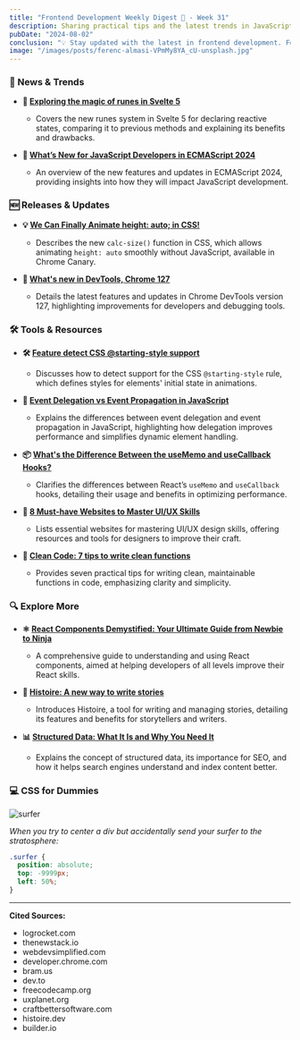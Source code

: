 ```yaml
---
title: "Frontend Development Weekly Digest 🎍 - Week 31"
description: Sharing practical tips and the latest trends in JavaScript
pubDate: "2024-08-02"
conclusion: "💡 Stay updated with the latest in frontend development. Follow the links for more insights."
image: "/images/posts/ferenc-almasi-VPmMy8YA_cU-unsplash.jpg"
---
```


### 📢 News & Trends

- **🔮 [Exploring the magic of runes in Svelte 5](https://blog.logrocket.com/exploring-runes-svelte-5/?ref=zazen_code)**

  - Covers the new runes system in Svelte 5 for declaring reactive states, comparing it to previous methods and explaining its benefits and drawbacks.

- **🚀 [What’s New for JavaScript Developers in ECMAScript 2024](https://thenewstack.io/whats-new-for-javascript-developers-in-ecmascript-2024/?ref=zazen_code)**

  - An overview of the new features and updates in ECMAScript 2024, providing insights into how they will impact JavaScript development.

### 🆕 Releases & Updates

- **💡 [We Can Finally Animate height: auto; in CSS!](https://blog.webdevsimplified.com/2024-07/css-calc-size/?ref=zazen_code)**

  - Describes the new `calc-size()` function in CSS, which allows animating `height: auto` smoothly without JavaScript, available in Chrome Canary.

- **🔧 [What's new in DevTools, Chrome 127](https://developer.chrome.com/blog/new-in-devtools-127/?ref=zazen_code)**

  - Details the latest features and updates in Chrome DevTools version 127, highlighting improvements for developers and debugging tools.

### 🛠 Tools & Resources

- **🛠️ [Feature detect CSS @starting-style support](https://www.bram.us/2024/07/11/feature-detect-css-starting-style-support/?ref=zazen_code)**

  - Discusses how to detect support for the CSS `@starting-style` rule, which defines styles for elements' initial state in animations.

- **🔗 [Event Delegation vs Event Propagation in JavaScript](https://dev.to/mdhassanpatwary/event-delegation-vs-event-propagation-in-javascript-m9n?ref=zazen_code)**

  - Explains the differences between event delegation and event propagation in JavaScript, highlighting how delegation improves performance and simplifies dynamic element handling.

- **📦 [What's the Difference Between the useMemo and useCallback Hooks?](https://www.freecodecamp.org/news/difference-between-usememo-and-usecallback-hooks/?ref=zazen_code)**

  - Clarifies the differences between React’s `useMemo` and `useCallback` hooks, detailing their usage and benefits in optimizing performance.

- **🧰 [8 Must-have Websites to Master UI/UX Skills](https://uxplanet.org/8-must-have-websites-to-master-ui-ux-skills-5861984d6928?ref=zazen_code)**

  - Lists essential websites for mastering UI/UX design skills, offering resources and tools for designers to improve their craft.

- **🧼 [Clean Code: 7 tips to write clean functions](https://craftbettersoftware.com/p/clean-code-7-tips-to-write-clean?ref=zazen_code)**

  - Provides seven practical tips for writing clean, maintainable functions in code, emphasizing clarity and simplicity.

### 🔍 Explore More

- **⚛️ [React Components Demystified: Your Ultimate Guide from Newbie to Ninja](https://dev.to/vyan/react-components-demystified-your-ultimate-guide-from-newbie-to-ninja-3l1n?ref=zazen_code)**

  - A comprehensive guide to understanding and using React components, aimed at helping developers of all levels improve their React skills.

- **📝 [Histoire: A new way to write stories](https://histoire.dev/?ref=zazen_code)**

  - Introduces Histoire, a tool for writing and managing stories, detailing its features and benefits for storytellers and writers.

- **📊 [Structured Data: What It Is and Why You Need It](https://www.builder.io/m/explainers/structured-data?ref=zazen_code)**

  - Explains the concept of structured data, its importance for SEO, and how it helps search engines understand and index content better.

### 💻 CSS for Dummies

<div class="flex w-full justify-center">
  <img src="/images/posts/2024-08-02-frontend-weekly-digest-31/surfer.jpg" alt="surfer" class="h-64 border-2 border-white border-opacity-50" />
</div>

_When you try to center a div but accidentally send your surfer to the stratosphere:_

```css
.surfer {
  position: absolute;
  top: -9999px;
  left: 50%;
}
```

---

**Cited Sources:**

- logrocket.com
- thenewstack.io
- webdevsimplified.com
- developer.chrome.com
- bram.us
- dev.to
- freecodecamp.org
- uxplanet.org
- craftbettersoftware.com
- histoire.dev
- builder.io
